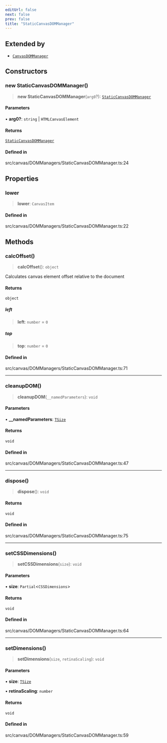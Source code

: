 ```yaml
---
editUrl: false
next: false
prev: false
title: "StaticCanvasDOMManager"
---
```


## Extended by

- [`CanvasDOMManager`](/api/classes/canvasdommanager/)

## Constructors

### new StaticCanvasDOMManager()

> **new StaticCanvasDOMManager**(`arg0`?): [`StaticCanvasDOMManager`](/api/classes/staticcanvasdommanager/)

#### Parameters

• **arg0?**: `string` \| `HTMLCanvasElement`

#### Returns

[`StaticCanvasDOMManager`](/api/classes/staticcanvasdommanager/)

#### Defined in

src/canvas/DOMManagers/StaticCanvasDOMManager.ts:24

## Properties

### lower

> **lower**: `CanvasItem`

#### Defined in

src/canvas/DOMManagers/StaticCanvasDOMManager.ts:22

## Methods

### calcOffset()

> **calcOffset**(): `object`

Calculates canvas element offset relative to the document

#### Returns

`object`

##### left

> **left**: `number` = `0`

##### top

> **top**: `number` = `0`

#### Defined in

src/canvas/DOMManagers/StaticCanvasDOMManager.ts:71

***

### cleanupDOM()

> **cleanupDOM**(`__namedParameters`): `void`

#### Parameters

• **\_\_namedParameters**: [`TSize`](/api/type-aliases/tsize/)

#### Returns

`void`

#### Defined in

src/canvas/DOMManagers/StaticCanvasDOMManager.ts:47

***

### dispose()

> **dispose**(): `void`

#### Returns

`void`

#### Defined in

src/canvas/DOMManagers/StaticCanvasDOMManager.ts:75

***

### setCSSDimensions()

> **setCSSDimensions**(`size`): `void`

#### Parameters

• **size**: `Partial`\<`CSSDimensions`\>

#### Returns

`void`

#### Defined in

src/canvas/DOMManagers/StaticCanvasDOMManager.ts:64

***

### setDimensions()

> **setDimensions**(`size`, `retinaScaling`): `void`

#### Parameters

• **size**: [`TSize`](/api/type-aliases/tsize/)

• **retinaScaling**: `number`

#### Returns

`void`

#### Defined in

src/canvas/DOMManagers/StaticCanvasDOMManager.ts:59
